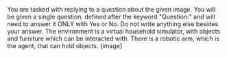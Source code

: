 <system>
You are tasked with replying to a question about the given image. You will be given a single question, defined after the keyword "Question:" and will need to answer it ONLY with Yes or No. Do not write anything else besides your answer.
</system>
<user>
The environment is a virtual household simulator, with objects and furniture which can be interacted with. There is a robotic arm, which is the agent, that can hold objects.
{image}